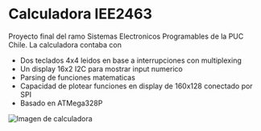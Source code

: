# Calculadora IEE2463

Proyecto final del ramo Sistemas Electronicos Programables de la PUC Chile. La calculadora contaba con

* Dos teclados 4x4 leidos en base a interrupciones con multiplexing
* Un display 16x2 I2C para mostrar input numerico
* Parsing de funciones matematicas
* Capacidad de plotear funciones en display de 160x128 conectado por SPI
* Basado en ATMega328P

![Imagen de calculadora](img.jpg)